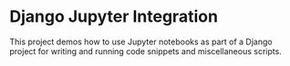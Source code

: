 # Django Jupyter Integration

This project demos how to use Jupyter notebooks as part of a Django project for writing and running code snippets and miscellaneous scripts.

